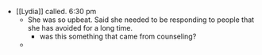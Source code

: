 - [[Lydia]] called. 6:30 pm
	- She was so upbeat. Said she needed to be responding to people that she has avoided for a long time.
		- was this something that came from counseling?
	-